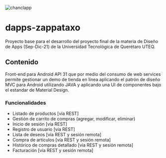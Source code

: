 ![chanclapp](https://zavaletazea.dev/chanclapp128.png)

# dapps-zappataxo
Proyecto base para el desarrollo del proyecto final de la materia de Diseño de Apps (Sep-Dic-21) de la Universidad Tecnológica de Querétaro UTEQ.

## Contenido
Front-end para Android API 31 que por medio del consumo de web services permite gestionar un demo de tienda en línea aplicando el patrón de diseño MVC para Android utilizando JAVA y aplicando una UI de componentes bajo el estandar de Material Design.

### Funcionalidades
* Listado de productos [vía REST]
* Gestión de carrito de compras (agregar, modificar, eliminar) 
* Inicio de sesión [vía REST]
* Registro de usuario [vía REST]
* Lista de deseos [vía REST y sesión remota]
* Compra de artículos [vía REST y sesión remota]
* Histórico de compras detallado [vía REST y sesión remota]
* Facturación [vía REST y sesión remota]
